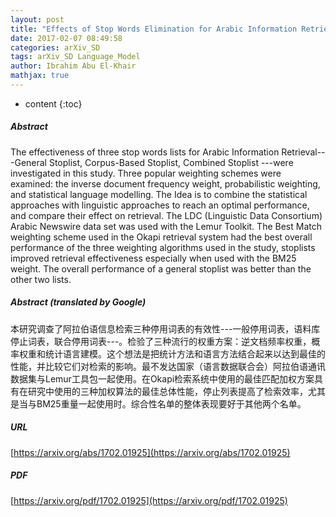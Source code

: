 ```yaml
---
layout: post
title: "Effects of Stop Words Elimination for Arabic Information Retrieval: A Comparative Study"
date: 2017-02-07 08:49:58
categories: arXiv_SD
tags: arXiv_SD Language_Model
author: Ibrahim Abu El-Khair
mathjax: true
---
```


* content
{:toc}

##### Abstract
The effectiveness of three stop words lists for Arabic Information Retrieval---General Stoplist, Corpus-Based Stoplist, Combined Stoplist ---were investigated in this study. Three popular weighting schemes were examined: the inverse document frequency weight, probabilistic weighting, and statistical language modelling. The Idea is to combine the statistical approaches with linguistic approaches to reach an optimal performance, and compare their effect on retrieval. The LDC (Linguistic Data Consortium) Arabic Newswire data set was used with the Lemur Toolkit. The Best Match weighting scheme used in the Okapi retrieval system had the best overall performance of the three weighting algorithms used in the study, stoplists improved retrieval effectiveness especially when used with the BM25 weight. The overall performance of a general stoplist was better than the other two lists.

##### Abstract (translated by Google)
本研究调查了阿拉伯语信息检索三种停用词表的有效性---一般停用词表，语料库停止词表，联合停用词表---。检验了三种流行的权重方案：逆文档频率权重，概率权重和统计语言建模。这个想法是把统计方法和语言方法结合起来以达到最佳的性能，并比较它们对检索的影响。最不发达国家（语言数据联合会）阿拉伯语通讯数据集与Lemur工具包一起使用。在Okapi检索系统中使用的最佳匹配加权方案具有在研究中使用的三种加权算法的最佳总体性能，停止列表提高了检索效率，尤其是当与BM25重量一起使用时。综合性名单的整体表现要好于其他两个名单。

##### URL
[https://arxiv.org/abs/1702.01925](https://arxiv.org/abs/1702.01925)

##### PDF
[https://arxiv.org/pdf/1702.01925](https://arxiv.org/pdf/1702.01925)

